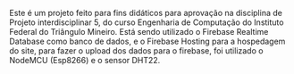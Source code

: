 Este é um projeto feito para fins didáticos para aprovação na disciplina de Projeto interdisciplinar 5,
do curso Engenharia de Computação do Instituto Federal do Triângulo Mineiro. 
Está sendo utilizado o Firebase Realtime Database como banco de dados, e o Firebase Hosting para a hospedagem do site,
para fazer o upload dos dados para o firebase, foi utilizado o NodeMCU (Esp8266) e o sensor DHT22.